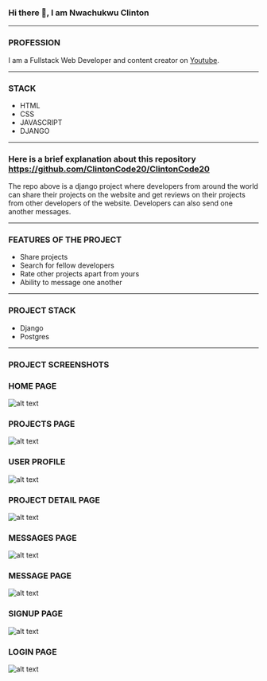 ### Hi there 👋, I am Nwachukwu Clinton
__________________________________________

### **PROFESSION**
I am a Fullstack Web Developer and content creator on [Youtube](https://www.youtube.com/c/CodeWithClinton/videos).
___________________________________________

### **STACK**
- HTML
- CSS
- JAVASCRIPT
- DJANGO
_____________________________________________

### Here is a brief explanation about this repository <https://github.com/ClintonCode20/ClintonCode20>
The repo above is a django project where developers from around the world can share their projects on the website
and get reviews on their projects from other developers of the website. Developers can also send one another messages.
_________________________________________________________________

### FEATURES OF THE PROJECT
- Share projects
- Search for fellow developers
- Rate other projects apart from yours
- Ability to message one another
________________________________________________

### PROJECT STACK
- Django
- Postgres
_____________________________________________

### PROJECT SCREENSHOTS

### HOME PAGE

![alt text](https://github.com/ClintonCode20/ClintonCode20/blob/main/screenshots/home_page.png)


### PROJECTS PAGE

![alt text](https://github.com/ClintonCode20/ClintonCode20/blob/main/screenshots/projects_page.png)


### USER PROFILE

![alt text](https://github.com/ClintonCode20/ClintonCode20/blob/main/screenshots/userprofile_page.png)


### PROJECT DETAIL PAGE

![alt text](https://github.com/ClintonCode20/ClintonCode20/blob/main/screenshots/project_detail_page.png)


### MESSAGES PAGE

![alt text](https://github.com/ClintonCode20/ClintonCode20/blob/main/screenshots/messages_page.png)


### MESSAGE PAGE

![alt text](https://github.com/ClintonCode20/ClintonCode20/blob/main/screenshots/message_detail_page.png)


### SIGNUP PAGE

![alt text](https://github.com/ClintonCode20/ClintonCode20/blob/main/screenshots/signup_page.png)


### LOGIN PAGE

![alt text](https://github.com/ClintonCode20/ClintonCode20/blob/main/screenshots/login_page.png)



















<!--
**ClintonCode20/ClintonCode20** is a ✨ _special_ ✨ repository because its `README.md` (this file) appears on your GitHub profile.

Here are some ideas to get you started:

- 🔭 I’m currently working on ...
- 🌱 I’m currently learning ...
- 👯 I’m looking to collaborate on ...
- 🤔 I’m looking for help with ...
- 💬 Ask me about ...
- 📫 How to reach me: ...
- 😄 Pronouns: ...
- ⚡ Fun fact: ...
-->

